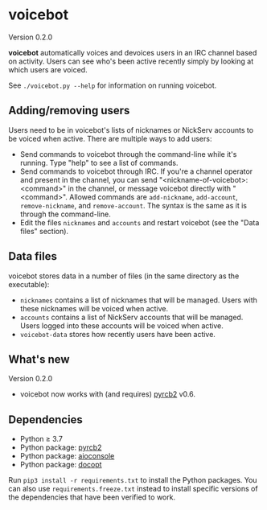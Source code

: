 voicebot
========

Version 0.2.0

**voicebot** automatically voices and devoices users in an IRC channel based
on activity. Users can see who's been active recently simply by looking at
which users are voiced.

See ``./voicebot.py --help`` for information on running voicebot.

Adding/removing users
---------------------

Users need to be in voicebot's lists of nicknames or NickServ accounts to be
voiced when active. There are multiple ways to add users:

* Send commands to voicebot through the command-line while it's running. Type
  "help" to see a list of commands.
* Send commands to voicebot through IRC. If you're a channel operator and
  present in the channel, you can send "\<nickname-of-voicebot\>: \<command\>"
  in the channel, or message voicebot directly with "\<command\>". Allowed
  commands are ``add-nickname``, ``add-account``, ``remove-nickname``, and
  ``remove-account``. The syntax is the same as it is through the command-line.
* Edit the files ``nicknames`` and ``accounts`` and restart voicebot (see the
  "Data files" section).

Data files
----------

voicebot stores data in a number of files (in the same directory as the
executable):

* ``nicknames`` contains a list of nicknames that will be managed. Users with
  these nicknames will be voiced when active.
* ``accounts`` contains a list of NickServ accounts that will be managed.
  Users logged into these accounts will be voiced when active.
* ``voicebot-data`` stores how recently users have been active.

What's new
----------

Version 0.2.0

* voicebot now works with (and requires) [pyrcb2] v0.6.

Dependencies
------------

* Python ≥ 3.7
* Python package: [pyrcb2]
* Python package: [aioconsole]
* Python package: [docopt]

Run ``pip3 install -r requirements.txt`` to install the Python packages. You
can also use ``requirements.freeze.txt`` instead to install specific versions
of the dependencies that have been verified to work.

[pyrcb2]: https://pypi.org/project/pyrcb2
[aioconsole]: https://pypi.org/project/aioconsole
[docopt]: https://pypi.org/project/docopt
